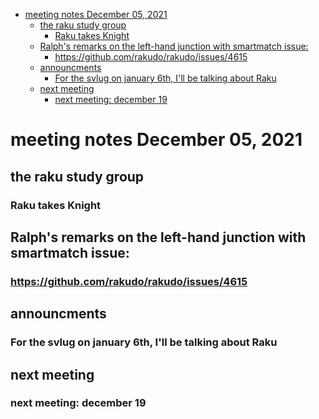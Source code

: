 - [meeting notes December 05, 2021](#org09052fd)
  - [the raku study group](#orgbc1af87)
    - [Raku takes Knight](#org2a9b0f5)
  - [Ralph's remarks on the left-hand junction with smartmatch issue:](#org9769b1f)
    - [<https://github.com/rakudo/rakudo/issues/4615>](#org09c0fbc)
  - [announcments](#org120ae27)
    - [For the svlug on january 6th, I'll be talking about Raku](#org3f43866)
  - [next meeting](#orgae62f08)
    - [next meeting: december 19](#org3642ad2)


<a id="org09052fd"></a>

# meeting notes December 05, 2021


<a id="orgbc1af87"></a>

## the raku study group


<a id="org2a9b0f5"></a>

### Raku takes Knight


<a id="org9769b1f"></a>

## Ralph's remarks on the left-hand junction with smartmatch issue:


<a id="org09c0fbc"></a>

### <https://github.com/rakudo/rakudo/issues/4615>


<a id="org120ae27"></a>

## announcments


<a id="org3f43866"></a>

### For the svlug on january 6th, I'll be talking about Raku


<a id="orgae62f08"></a>

## next meeting


<a id="org3642ad2"></a>

### next meeting: december 19

